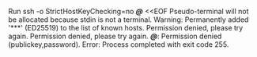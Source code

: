 Run ssh -o StrictHostKeyChecking=no ***@*** <<EOF
Pseudo-terminal will not be allocated because stdin is not a terminal.
Warning: Permanently added '***' (ED25519) to the list of known hosts.
Permission denied, please try again.
Permission denied, please try again.
***@***: Permission denied (publickey,password).
Error: Process completed with exit code 255.
